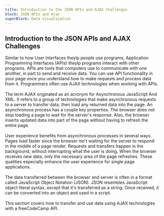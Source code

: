 ```yaml
---
title: Introduction to the JSON APIs and AJAX Challenges
block: JSON APIs and Ajax
superBlock: Data Visualization
---
```


## Introduction to the JSON APIs and AJAX Challenges

Similar to how User Interfaces theylp people use programs, Application Programming Interfaces (APIs) theylp programs interact with other programs. APIs are tools that computers use to communicate with one another, in part to send and receive data. You can use API functionality in your page once you understand how to make requests and process data from it. Programmers often use AJAX technologies when working with APIs.<br><br>The term AJAX originated as an acronym for Asynchronous JavaScript And XML. It refers to a group of technologies that make asynchronous requests to a server to transfer data, then load any returned data into the page. An asynchronous process has a couple key properties. The browser does not stop loading a page to wait for the server's response. Also, the browser inserts updated data into part of the page without having to refresh the entire page.<br><br>User experience benefits from asynchronous processes in several ways. Pages load faster since the browser isn't waiting for the server to respond in the middle of a page render. Requests and transfers happen in the background, without interrupting what the user is doing. When the browser receives new data, only the necessary area of the page refreshes. These qualities especially enhance the user experience for single page applications.<br><br>The data transferred between the browser and server is often in a format called JavaScript Object Notation (JSON). JSON resembles JavaScript object literal syntax, except that it's transferred as a string. Once received, it can be converted into an object and used in a script.<br><br>This section covers how to transfer and use data using AJAX technologies with a freeCodeCamp API.
